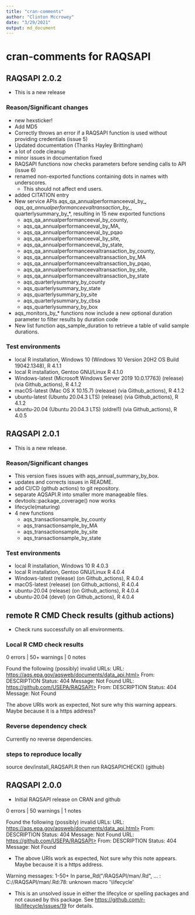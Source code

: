 ```yaml
---
title: "cran-comments"
author: "Clinton Mccrowey"
date: "3/29/2021"
output: md_document
---
```


# cran-comments for RAQSAPI

## RAQSAPI 2.0.2
* This is a new release

### Reason/Significant changes
* new hexsticker!
* Add MD5
* Correctly throws an error if a RAQSAPI function is used without
    providing credentials (issue 5)
* Updated documentation (Thanks Hayley Brittingham)
* a lot of code cleanup
* minor issues in documentation fixed
* RAQSAPI functions now checks parameters before sending calls to API (issue 6)
* renamed non-exported functions containing dots in names with underscores.
    - This should not affect end users.
* added CITATION entry
* New service APIs aqs_qa_annualperformanceeval_by_*,
    aqs_qa_annualperformanceevaltransaction_by_*, quarterlysummary_by_*,
    resulting in 15 new exported functions
    - aqs_qa_annualperformanceeval_by_county,
    - aqs_qa_annualperformanceeval_by_MA,
    - aqs_qa_annualperformanceeval_by_pqao
    - aqs_qa_annualperformanceeval_by_site,
    - aqs_qa_annualperformanceeval_by_state,
    - aqs_qa_annualperformanceevaltransaction_by_county,
    - aqs_qa_annualperformanceevaltransaction_by_MA
    - aqs_qa_annualperformanceevaltransaction_by_pqao,
    - aqs_qa_annualperformanceevaltransaction_by_site,
    - aqs_qa_annualperformanceevaltransaction_by_state
    - aqs_quarterlysummary_by_county
    - aqs_quarterlysummary_by_state
    - aqs_quarterlysummary_by_site
    - aqs_quarterlysummary_by_cbsa
    - aqs_quarterlysummary_by_box
* aqs_monitors_by_\* functions now include a new optional duration parameter
    to filter results by duration code
* New list function aqs_sample_duration to retrieve a table of valid sample
    durations.
    
### Test environments
* local R installation, Windows 10 (Windows 10 Version 20H2 OS Build 19042.1348),
 R 4.1.1
* local R installation, Gentoo GNU/Linux R 4.1.0
* Windows-latest (Microsoft Windows Server 2019
  10.0.17763) (release) (via Github_actions), R 4.1.2
* macOS-latest (Mac OS X 10.15.7) (release) (via Github_actions), R 4.1.2
* ubuntu-latest (Ubuntu 20.04.3 LTS) (release) (via Github_actions), R 4.1.2
* ubuntu-20.04 (Ubuntu 20.04.3 LTS) (oldrel1) (via Github_actions), R 4.0.5

## RAQSAPI 2.0.1
* This is a new release.

### Reason/Significant changes
* This version fixes issues with aqs_annual_summary_by_box.
* updates and corrects issues in README.
* add CI/CD (github actions) to git repository.
* separate AQSAPI.R into smaller more manageable files.
* devtools::package_coverage() now works
* lifecycle(maturing)
* 4 new functions
    - aqs_transactionsample_by_county
    - aqs_transactionsample_by_MA
    - aqs_transactionsample_by_site
    - aqs_transactionsample_by_state

### Test environments
* local R installation, Windows 10 R 4.0.3
* local R installation, Gentoo GNU/Linux R 4.0.4
* Windows-latest (release) (on Github_actions), R 4.0.4
* macOS-latest (release) (on Github_actions), R 4.0.4
* ubuntu-20.04 (release) (on Github_actions), R 4.0.4
* ubuntu-20.04 (devel) (on Github_actions), R 4.0.4

## remote R CMD Check results (github actions)
* Check runs successfully on all environments.

### Local R CMD check results

0 errors | 50+ warnings | 0 notes

Found the following (possibly) invalid URLs:
  URL: https://aqs.epa.gov/aqsweb/documents/data_api.html>
    From: DESCRIPTION
    Status: 404
    Message: Not Found
  URL: https://github.com/USEPA/RAQSAPI>
    From: DESCRIPTION
    Status: 404
    Message: Not Found
    
The above URIs work as expected, Not sure why this warning appears. Maybe
  because it is a https address?
  
### Reverse dependency check
  Currently no reverse dependencies.
  
### steps to reproduce locally
  source dev/install_RAQSAPI.R then run RAQSAPICHECK() (github)


## RAQSAPI 2.0.0
  * Initial RAQSAPI release on CRAN and github
  
  0 errors | 50 warnings | 1 notes

Found the following (possibly) invalid URLs:
  URL: https://aqs.epa.gov/aqsweb/documents/data_api.html>
    From: DESCRIPTION
    Status: 404
    Message: Not Found
  URL: https://github.com/USEPA/RAQSAPI>
    From: DESCRIPTION
    Status: 404
    Message: Not Found
    
* The above URIs work as expected, Not sure why this note appears. Maybe
  because it is a https address.
  
Warning messages:
1-50+ In parse_Rd("/RAQSAPI/man/.Rd", ... :
C://RAQSAPI/man/.Rd:78:
unknown macro '\lifecycle'
* This is an unsolved issue in either the lifecylce or spelling packages and not
  caused by this package.
  See https://github.com/r-lib/lifecycle/issues/19 for details.
